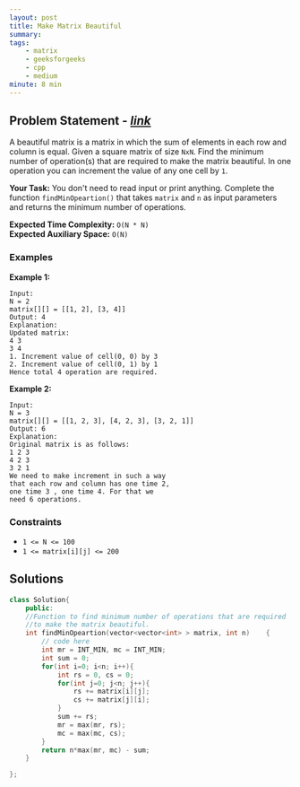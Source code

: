 ```yaml
---
layout: post
title: Make Matrix Beautiful
summary:
tags:
    - matrix
    - geeksforgeeks
    - cpp
    - medium
minute: 8 min
---
```


## Problem Statement - [*link*](https://practice.geeksforgeeks.org/problems/make-matrix-beautiful-1587115620/0/#)  

A beautiful matrix is a matrix in which the sum of elements in each row and column is equal.
Given a square matrix of size `NxN`. Find the minimum number of operation(s) that are required to make the matrix beautiful. In one operation you can increment the value of any one cell by `1`.
  

**Your Task:** 
You don't need to read input or print anything. Complete the function `findMinOpeartion()` that takes `matrix` and `n` as input parameters and returns the minimum number of operations.

**Expected Time Complexity:** `O(N * N)`   
**Expected Auxiliary Space:** `O(N)`  

### Examples

**Example 1:**   
```
Input:
N = 2
matrix[][] = [[1, 2], [3, 4]]
Output: 4
Explanation:
Updated matrix:
4 3
3 4
1. Increment value of cell(0, 0) by 3
2. Increment value of cell(0, 1) by 1
Hence total 4 operation are required.
```

**Example 2:**   
```
Input:
N = 3
matrix[][] = [[1, 2, 3], [4, 2, 3], [3, 2, 1]]
Output: 6
Explanation:
Original matrix is as follows:
1 2 3
4 2 3
3 2 1
We need to make increment in such a way 
that each row and column has one time 2, 
one time 3 , one time 4. For that we 
need 6 operations.
```

### Constraints

+ `1 <= N <= 100`
+ `1 <= matrix[i][j] <= 200`

## Solutions

```cpp
class Solution{
    public:
    //Function to find minimum number of operations that are required 
    //to make the matrix beautiful.
    int findMinOpeartion(vector<vector<int> > matrix, int n)    {
        // code here 
        int mr = INT_MIN, mc = INT_MIN;
        int sum = 0;
        for(int i=0; i<n; i++){
            int rs = 0, cs = 0;
            for(int j=0; j<n; j++){
                rs += matrix[i][j];
                cs += matrix[j][i];
            }
            sum += rs;
            mr = max(mr, rs);
            mc = max(mc, cs);
        }
        return n*max(mr, mc) - sum;
    } 

};
```

